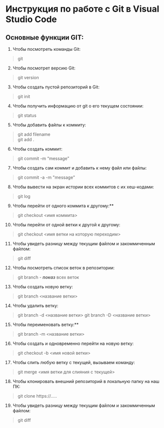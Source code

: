 # Инструкция по работе с Git в Visual Studio Code

## Основные функции GIT:

1. Чтобы посмотреть команды Git:
> git

2. Чтобы посмотрет версию Git:
> git version

3. Чтобы создать пустой репозиторий в Git:
> git init  

4. Чтобы получить информацию от git о его текущем состоянии:
> git status

5. Чтобы добавить файлы к коммиту:
> git add filename  
> git add .

6. Чтобы создать коммит:
> git commit -m “message”

7. Чтобы создать сам коммит и добавить к нему файл или файлы:
> git commit -a -m "message"

8. Чтобы вывести на экран истории всех коммитов с их хеш-кодами:
> git log

9. Чтобы перейти от одного коммита к другому:**
> git checkout <имя коммита>

10. Чтобы перейти от одной ветки к другой к другому:
> git checkout <имя ветки на которую переходим>

11. Чтобы увидеть разницу между текущим файлом и закоммиченным файлом:
> git diff  

12. Чтобы посмотреть список веток в репозитории:
> git branch - **_показ_** всех веток

13. Чтобы создать новую ветку:
> git branch <название ветки> 

14. Чтобы удалить ветку:
> git branch -d <название ветки>
> git branch -D <название ветки>

15. Чтобы переименовать ветку:**
> git branch -m <название ветки>

16. Чтобы создать и одновременно перейти на новую ветку:
> git checkout -b <имя новой ветки>

17. Чтобы слить любую ветку с текущей, вызываем команду:
> git merge <имя ветки для слияния с текущей>

18. Чтобы клонировать внешний репозиторий в локальную папку на наш ПК:
> git clone https://.....

19. Чтобы увидеть разницу между текущим файлом и закоммиченным файлом:
> git diff

